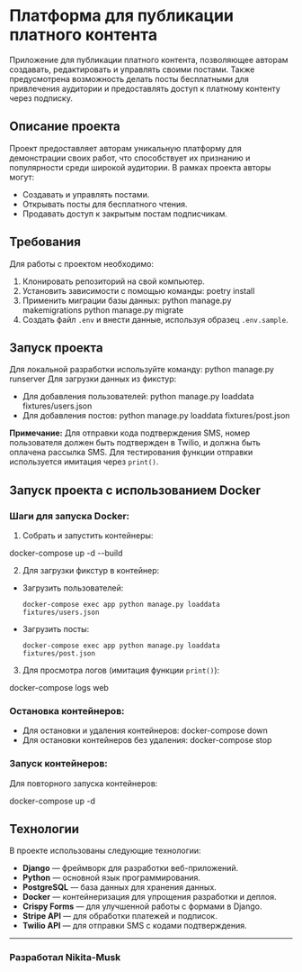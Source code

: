 # Платформа для публикации платного контента

Приложение для публикации платного контента, позволяющее авторам создавать, редактировать и управлять своими постами.
Также предусмотрена возможность делать посты бесплатными для привлечения аудитории и предоставлять доступ к платному
контенту через подписку.

## Описание проекта

Проект предоставляет авторам уникальную платформу для демонстрации своих работ, что способствует их признанию и
популярности среди широкой аудитории. В рамках проекта авторы могут:

- Создавать и управлять постами.
- Открывать посты для бесплатного чтения.
- Продавать доступ к закрытым постам подписчикам.

## Требования

Для работы с проектом необходимо:

1. Клонировать репозиторий на свой компьютер.
2. Установить зависимости с помощью команды:
   poetry install
3. Применить миграции базы данных:
   python manage.py makemigrations python manage.py migrate
4. Создать файл `.env` и внести данные, используя образец `.env.sample`.

## Запуск проекта

Для локальной разработки используйте команду:
python manage.py runserver
Для загрузки данных из фикстур:

- Для добавления пользователей:
  python manage.py loaddata fixtures/users.json
- Для добавления постов:
  python manage.py loaddata fixtures/post.json

**Примечание:** Для отправки кода подтверждения SMS, номер пользователя должен быть подтвержден в Twilio, и должна быть
оплачена рассылка SMS. Для тестирования функции отправки используется имитация через `print()`.

## Запуск проекта с использованием Docker

### Шаги для запуска Docker:

1. Собрать и запустить контейнеры:

docker-compose up -d --build

2. Для загрузки фикстур в контейнер:

- Загрузить пользователей:
  ```
  docker-compose exec app python manage.py loaddata fixtures/users.json
  ```
- Загрузить посты:
  ```
  docker-compose exec app python manage.py loaddata fixtures/post.json
  ```

3. Для просмотра логов (имитация функции `print()`):

docker-compose logs web

### Остановка контейнеров:

- Для остановки и удаления контейнеров:
  docker-compose down
- Для остановки контейнеров без удаления:
  docker-compose stop

### Запуск контейнеров:

Для повторного запуска контейнеров:

docker-compose up -d

## Технологии

В проекте использованы следующие технологии:

- **Django** — фреймворк для разработки веб-приложений.
- **Python** — основной язык программирования.
- **PostgreSQL** — база данных для хранения данных.
- **Docker** — контейнеризация для упрощения разработки и деплоя.
- **Crispy Forms** — для улучшенной работы с формами в Django.
- **Stripe API** — для обработки платежей и подписок.
- **Twilio API** — для отправки SMS с кодами подтверждения.

---

### Разработал **Nikita-Musk**